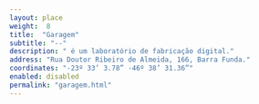 ```yaml
---
layout: place
weight:  8
title:  "Garagem"
subtitle: "--"
description: " é um laboratório de fabricação digital."
address: "Rua Doutor Ribeiro de Almeida, 166, Barra Funda."
coordinates: "-23º 33’ 3.78” -46º 38’ 31.36”"
enabled: disabled
permalink: "garagem.html"
---
```


